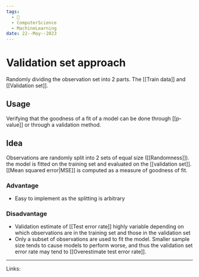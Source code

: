 ```yaml
---
tags:
  - 🌱
  - ComputerScience
  - MachineLearning
date: 22--May--2023
---
```


# Validation set approach

Randomly dividing the observation set into 2 parts. The [[Train data]] and [[Validation set]].
## Usage
Verifying that the goodness of a fit of a model can be done through [[p-value]] or through a validation method.
## Idea
Observations are randomly split into 2 sets of equal size ([[Randomness]]). the model is fitted on the training set and evaluated on the [[validation set]]. [[Mean squared error|MSE]] is computed as a measure of goodness of fit.
### Advantage
- Easy to implement as the splitting is arbitrary
### Disadvantage
- Validation estimate of [[Test error rate]] highly variable depending on which observations are in the training set and those in the validation set
- Only a subset of observations are used to fit the model. Smaller sample size tends to cause models to perform worse, and thus the validation set error rate may tend to [[Overestimate test error rate]].

---
Links: 